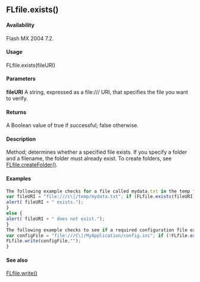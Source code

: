 ## FLfile.exists()

#### Availability

Flash MX 2004 7.2.

#### Usage

FLfile.exists(fileURI)

#### Parameters

**fileURI** A string, expressed as a file:/// URI, that specifies the file you want to verify.

#### Returns

A Boolean value of true if successful; false otherwise.

#### Description

Method; determines whether a specified file exists. If you specify a folder and a filename, the folder must already exist. To create folders, see [FLfile.createFolder()](#_bookmark562).

#### Examples

```javascript
The following example checks for a file called mydata.txt in the temp folder and displays an alert box indicating whether the file exists:
var fileURI = "file:///c\|/temp/mydata.txt"; if (FLfile.exists(fileURI)) {
alert( fileURI + " exists.");
}
else {
alert( fileURI + " does not exist.");
}
The following example checks to see if a required configuration file exists in the MyApplication folder. If the file doesn’t exist, it is created.
var configFile = "file:///C\|/MyApplication/config.ini"; if (!FLfile.exists(configFile)) {
FLfile.write(configFile,"");
}

```
#### See also

[FLfile.write()](#_bookmark577)
